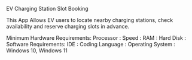 EV Charging Station Slot Booking 


This App Allows EV users to locate nearby charging stations, check availability and reserve charging slots in advance.

Minimum Hardware Requirements:
Processor : 
Speed : 
RAM : 
Hard Disk : 
Software Requirements:
IDE : 
Coding Language :
Operating System : Windows 10, Windows 11
